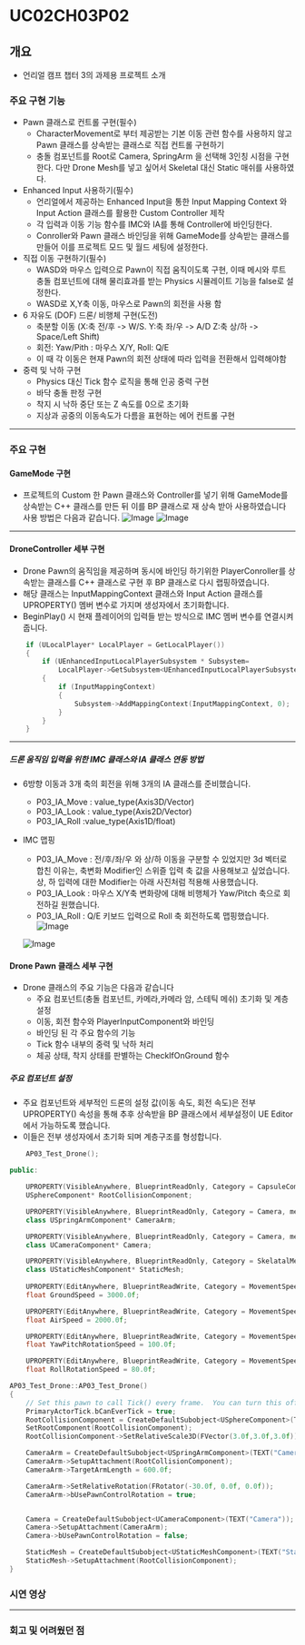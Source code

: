 # UC02CH03P02


## 개요
- 언리얼 캠프 챕터 3의 과제용 프로젝트 소개

### 주요 구현 기능
- Pawn 클래스로 컨트롤 구현(필수)
  - CharacterMovement로 부터 제공받는 기본 이동 관련 함수를 사용하지 않고 Pawn 클래스를 상속받는 클래스로 직접 컨트롤 구현하기
  - 충돌 컴포넌트를 Root로 Camera, SpringArm 을 선택해 3인칭 시점을 구현한다. 다만 Drone Mesh를 넣고 싶어서 Skeletal 대신 Static 매쉬를 사용하였다.
- Enhanced Input 사용하기(필수)
  - 언리얼에서 제공하는 Enhanced Input을 통한 Input Mapping Context 와 Input Action 클래스를 활용한 Custom Controller 제작
  - 각 입력과 이동 기능 함수를 IMC와 IA를 통해 Controller에 바인딩한다.
  - Conroller와 Pawn 클래스 바인딩을 위해 GameMode를 상속받는 클래스를 만들어 이를 프로젝트 모드 및 월드 세팅에 설정한다. 
- 직접 이동 구현하기(필수)
  - WASD와 마우스 입력으로 Pawn이 직접 움직이도록 구현, 이때 메시와 루트 충돌 컴포넌트에 대해 물리효과를 받는 Physics 시뮬레이트 기능을 false로 설정한다.
  - WASD로 X,Y축 이동, 마우스로 Pawn의 회전을 사용 함
- 6 자유도 (DOF) 드론/ 비행체 구현(도전)
  - 축분할 이동 (X:축 전/후 -> W/S. Y:축 좌/우 -> A/D Z:축 상/하 -> Space/Left Shift)
  - 회전: Yaw/Pith : 마우스 X/Y, Roll: Q/E  
  - 이 때 각 이동은 현재 Pawn의 회전 상태에 따라 입력을 전환해서 입력해야함
- 중력 및 낙하 구현
  - Physics 대신 Tick 함수 로직을 통해 인공 중력 구현
  - 바닥 충돌 판정 구현
  - 착지 시 낙하 중단 또는 Z 속도를 0으로 초기화
  - 지상과 공중의 이동속도가 다름을 표현하는 에어 컨트롤 구현

---

### 주요 구현

#### GameMode 구현

- 프로젝트의 Custom 한 Pawn 클래스와 Controller를 넣기 위해 GameMode를 상속받는 C++ 클래스를 만든 뒤 이를 BP 클래스로 재 상속 받아 사용하였습니다 사용 방법은 다음과 같습니다.
![Image](https://github.com/user-attachments/assets/9baceccf-f6ec-49e0-bbf9-cbf0ac01f075)
![Image](https://github.com/user-attachments/assets/705d1195-7de1-48f3-bca8-06e1dd2b190a)

---

#### DroneController 세부 구현

- Drone Pawn의 움직임을 제공하며 동시에 바인딩 하기위한 PlayerConroller를 상속받는 클래스를 C++ 클래스로 구현 후 BP 클래스로 다시 랩핑하였습니다.
- 해당 클래스는 InputMappingContext 클래스와 Input Action 클래스를 UPROPERTY() 멤버 변수로 가지며 생성자에서 초기화합니다.
- BeginPlay() 시 현재 플레이어의 입력들 받는 방식으로 IMC 멤버 변수를 연결시켜줍니다.
```C++
	if (ULocalPlayer* LocalPlayer = GetLocalPlayer())
	{
		if (UEnhancedInputLocalPlayerSubsystem * Subsystem=
			LocalPlayer->GetSubsystem<UEnhancedInputLocalPlayerSubsystem>())
		{
			if (InputMappingContext)
			{
				Subsystem->AddMappingContext(InputMappingContext, 0);
			}
		}
	}
```
---

##### 드론 움직임 입력을 위한 IMC 클래스와 IA 클래스 연동 방법
- 6방향 이동과 3개 축의 회전을 위해 3개의 IA 클래스를 준비했습니다.
	- P03_IA_Move : value_type(Axis3D/Vector)
	- P03_IA_Look : value_type(Axis2D/Vector)
	- P03_IA_Roll :value_type(Axis1D/float)
- IMC 맵핑
	- P03_IA_Move : 전/후/좌/우 와 상/하 이동을 구분할 수 있었지만 3d 벡터로 합친 이유는, 축변화 Modifier인 스위즐 입력 축 값을 사용해보고 싶었습니다. 상, 하 입력에 대한 Modifier는 아래 사진처럼 적용해 사용했습니다.
   - P03_IA_Look : 마우스 X/Y축 변화량에 대해 비행체가 Yaw/Pitch 축으로 회전하길 원했습니다.
  	- P03_IA_Roll : Q/E 키보드 입력으로 Roll 축 회전하도록 맵핑했습니다.
![Image](https://github.com/user-attachments/assets/74a2d207-dc42-4e71-ad26-5a2e5c02d600)

  ![Image](https://github.com/user-attachments/assets/5adbd866-c1a4-4737-aac4-1bf9ec288622)

#### Drone Pawn 클래스 세부 구현
- Drone 클래스의 주요 기능은 다음과 같습니다
	- 주요 컴포넌트(충돌 컴포넌트, 카메라,카메라 암, 스테틱 메쉬) 초기화 및 계층 설정
 	- 이동, 회전 함수와 PlayerInputComponent와 바인딩
  	- 바인딩 된 각 주요 함수의 기능
  	- Tick 함수 내부의 중력 및 낙하 처리
  	- 체공 상태, 착지 상태를 판별하는 CheckIfOnGround 함수 

##### 주요 컴포넌트 설정
- 주요 컴포넌트와 세부적인 드론의 설정 값(이동 속도, 회전 속도)은 전부 UPROPERTY() 속성을 통해 추후 상속받을 BP 클래스에서 세부설정이 UE Editor에서 가능하도록 했습니다.
- 이들은 전부 생성자에서 초기화 되며 계층구조를 형성합니다. 
```C++
	AP03_Test_Drone();

public:

	UPROPERTY(VisibleAnywhere, BlueprintReadOnly, Category = CapsuleComponent, meta = (AllowPrivateAccess = "true"))
	USphereComponent* RootCollisionComponent;

	UPROPERTY(VisibleAnywhere, BlueprintReadOnly, Category = Camera, meta = (AllowPrivateAccess = "true"))
	class USpringArmComponent* CameraArm;

	UPROPERTY(VisibleAnywhere, BlueprintReadOnly, Category = Camera, meta = (AllowPrivateAccess = "true"))
	class UCameraComponent* Camera;

	UPROPERTY(VisibleAnywhere, BlueprintReadOnly, Category = SkelatalMesh, meta = (AllowPrivateAccess = "true"))
	class UStaticMeshComponent* StaticMesh;
	
	UPROPERTY(EditAnywhere, BlueprintReadWrite, Category = MovementSpeed)
	float GroundSpeed = 3000.0f;

	UPROPERTY(EditAnywhere, BlueprintReadWrite, Category = MovementSpeed)
	float AirSpeed = 2000.0f;

	UPROPERTY(EditAnywhere, BlueprintReadWrite, Category = MovementSpeed)
	float YawPitchRotationSpeed = 100.0f;

	UPROPERTY(EditAnywhere, BlueprintReadWrite, Category = MovementSpeed)
	float RollRotationSpeed = 80.0f;
```
```C++
AP03_Test_Drone::AP03_Test_Drone()
{
 	// Set this pawn to call Tick() every frame.  You can turn this off to improve performance if you don't need it.
	PrimaryActorTick.bCanEverTick = true;
	RootCollisionComponent = CreateDefaultSubobject<USphereComponent>(TEXT("RootCollisioComponent"));
	SetRootComponent(RootCollisionComponent);
	RootCollisionComponent->SetRelativeScale3D(FVector(3.0f,3.0f,3.0f));

	CameraArm = CreateDefaultSubobject<USpringArmComponent>(TEXT("CameraArm"));
	CameraArm->SetupAttachment(RootCollisionComponent);
	CameraArm->TargetArmLength = 600.0f;

	CameraArm->SetRelativeRotation(FRotator(-30.0f, 0.0f, 0.0f));
	CameraArm->bUsePawnControlRotation = true;


	Camera = CreateDefaultSubobject<UCameraComponent>(TEXT("Camera"));
	Camera->SetupAttachment(CameraArm);
	Camera->bUsePawnControlRotation = false;

	StaticMesh = CreateDefaultSubobject<UStaticMeshComponent>(TEXT("StaticMesh"));
	StaticMesh->SetupAttachment(RootCollisionComponent);
}
```



### 시연 영상


---

### 회고 및 어려웠던 점


